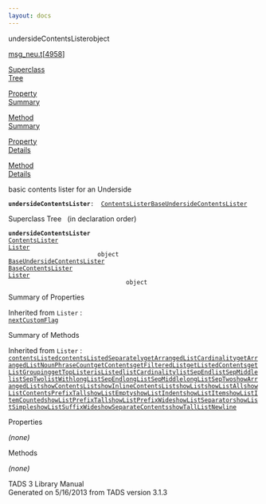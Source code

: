 ```yaml
---
layout: docs
---
```

<span class="title">undersideContentsLister</span><span class="type">object</span>

[msg_neu.t](../file/msg_neu.t.html)\[[4958](../source/msg_neu.t.html#4958)\]

[Superclass  
Tree](#_SuperClassTree_)

[Property  
Summary](#_PropSummary_)

[Method  
Summary](#_MethodSummary_)

[Property  
Details](#_Properties_)

[Method  
Details](#_Methods_)



basic contents lister for an Underside

**`undersideContentsLister`**` :   `[`ContentsLister`](../object/ContentsLister.html)[`BaseUndersideContentsLister`](../object/BaseUndersideContentsLister.html)



<span id="_SuperClassTree_"></span>



<span class="hdln">Superclass Tree</span>   (in declaration order)



**`undersideContentsLister`**  
[`ContentsLister`](../object/ContentsLister.html)  
[`Lister`](../object/Lister.html)  
`                         object`  
[`BaseUndersideContentsLister`](../object/BaseUndersideContentsLister.html)  
[`BaseContentsLister`](../object/BaseContentsLister.html)  
[`Lister`](../object/Lister.html)  
`                                 object`  
<span id="_PropSummary_"></span>



<span class="hdln">Summary of Properties</span>  







Inherited from `Lister` :  
[`nextCustomFlag`](../object/Lister.html#nextCustomFlag)







<span id="_MethodSummary_"></span>



<span class="hdln">Summary of Methods</span>  







Inherited from `Lister` :  
[`contentsListed`](../object/Lister.html#contentsListed)[`contentsListedSeparately`](../object/Lister.html#contentsListedSeparately)[`getArrangedListCardinality`](../object/Lister.html#getArrangedListCardinality)[`getArrangedListNounPhraseCount`](../object/Lister.html#getArrangedListNounPhraseCount)[`getContents`](../object/Lister.html#getContents)[`getFilteredList`](../object/Lister.html#getFilteredList)[`getListedContents`](../object/Lister.html#getListedContents)[`getListGrouping`](../object/Lister.html#getListGrouping)[`getTopLister`](../object/Lister.html#getTopLister)[`isListed`](../object/Lister.html#isListed)[`listCardinality`](../object/Lister.html#listCardinality)[`listSepEnd`](../object/Lister.html#listSepEnd)[`listSepMiddle`](../object/Lister.html#listSepMiddle)[`listSepTwo`](../object/Lister.html#listSepTwo)[`listWith`](../object/Lister.html#listWith)[`longListSepEnd`](../object/Lister.html#longListSepEnd)[`longListSepMiddle`](../object/Lister.html#longListSepMiddle)[`longListSepTwo`](../object/Lister.html#longListSepTwo)[`showArrangedList`](../object/Lister.html#showArrangedList)[`showContentsList`](../object/Lister.html#showContentsList)[`showInlineContentsList`](../object/Lister.html#showInlineContentsList)[`showList`](../object/Lister.html#showList)[`showListAll`](../object/Lister.html#showListAll)[`showListContentsPrefixTall`](../object/Lister.html#showListContentsPrefixTall)[`showListEmpty`](../object/Lister.html#showListEmpty)[`showListIndent`](../object/Lister.html#showListIndent)[`showListItem`](../object/Lister.html#showListItem)[`showListItemCounted`](../object/Lister.html#showListItemCounted)[`showListPrefixTall`](../object/Lister.html#showListPrefixTall)[`showListPrefixWide`](../object/Lister.html#showListPrefixWide)[`showListSeparator`](../object/Lister.html#showListSeparator)[`showListSimple`](../object/Lister.html#showListSimple)[`showListSuffixWide`](../object/Lister.html#showListSuffixWide)[`showSeparateContents`](../object/Lister.html#showSeparateContents)[`showTallListNewline`](../object/Lister.html#showTallListNewline)







<span id="_Properties_"></span>



<span class="hdln">Properties</span>  



*(none)* <span id="_Methods_"></span>



<span class="hdln">Methods</span>  



*(none)*



TADS 3 Library Manual  
Generated on 5/16/2013 from TADS version 3.1.3


